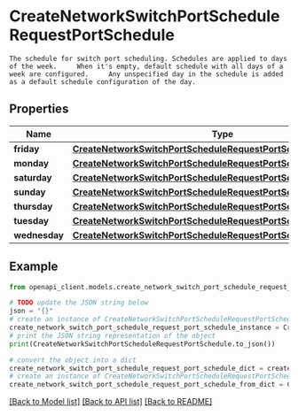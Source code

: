 # CreateNetworkSwitchPortScheduleRequestPortSchedule

    The schedule for switch port scheduling. Schedules are applied to days of the week.     When it's empty, default schedule with all days of a week are configured.     Any unspecified day in the schedule is added as a default schedule configuration of the day. 

## Properties

Name | Type | Description | Notes
------------ | ------------- | ------------- | -------------
**friday** | [**CreateNetworkSwitchPortScheduleRequestPortScheduleFriday**](CreateNetworkSwitchPortScheduleRequestPortScheduleFriday.md) |  | [optional] 
**monday** | [**CreateNetworkSwitchPortScheduleRequestPortScheduleMonday**](CreateNetworkSwitchPortScheduleRequestPortScheduleMonday.md) |  | [optional] 
**saturday** | [**CreateNetworkSwitchPortScheduleRequestPortScheduleSaturday**](CreateNetworkSwitchPortScheduleRequestPortScheduleSaturday.md) |  | [optional] 
**sunday** | [**CreateNetworkSwitchPortScheduleRequestPortScheduleSunday**](CreateNetworkSwitchPortScheduleRequestPortScheduleSunday.md) |  | [optional] 
**thursday** | [**CreateNetworkSwitchPortScheduleRequestPortScheduleThursday**](CreateNetworkSwitchPortScheduleRequestPortScheduleThursday.md) |  | [optional] 
**tuesday** | [**CreateNetworkSwitchPortScheduleRequestPortScheduleTuesday**](CreateNetworkSwitchPortScheduleRequestPortScheduleTuesday.md) |  | [optional] 
**wednesday** | [**CreateNetworkSwitchPortScheduleRequestPortScheduleWednesday**](CreateNetworkSwitchPortScheduleRequestPortScheduleWednesday.md) |  | [optional] 

## Example

```python
from openapi_client.models.create_network_switch_port_schedule_request_port_schedule import CreateNetworkSwitchPortScheduleRequestPortSchedule

# TODO update the JSON string below
json = "{}"
# create an instance of CreateNetworkSwitchPortScheduleRequestPortSchedule from a JSON string
create_network_switch_port_schedule_request_port_schedule_instance = CreateNetworkSwitchPortScheduleRequestPortSchedule.from_json(json)
# print the JSON string representation of the object
print(CreateNetworkSwitchPortScheduleRequestPortSchedule.to_json())

# convert the object into a dict
create_network_switch_port_schedule_request_port_schedule_dict = create_network_switch_port_schedule_request_port_schedule_instance.to_dict()
# create an instance of CreateNetworkSwitchPortScheduleRequestPortSchedule from a dict
create_network_switch_port_schedule_request_port_schedule_from_dict = CreateNetworkSwitchPortScheduleRequestPortSchedule.from_dict(create_network_switch_port_schedule_request_port_schedule_dict)
```
[[Back to Model list]](../README.md#documentation-for-models) [[Back to API list]](../README.md#documentation-for-api-endpoints) [[Back to README]](../README.md)


